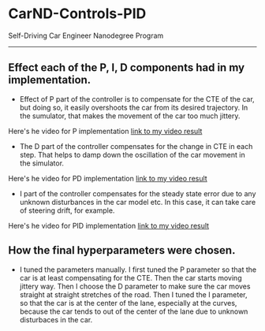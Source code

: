 # CarND-Controls-PID
Self-Driving Car Engineer Nanodegree Program

[//]: # (Image References)

[video1]: ./video_output/driving_P_control.mov "VideoP"
[video2]: ./video_output/driving_PD_control.mov "VideoPD"
[video3]: ./video_output/driving_PID_full.mov "VideoPID"
[image1]: ./equations/eq1.png "eq1"
[image2]: ./equations/eq1.png "eq2"
[image3]: ./equations/eq1.png "eq3"

---

## Effect each of the P, I, D components had in my implementation.

* Effect of P part of the controller is to compensate for the CTE of the car, but doing so, it easily overshoots the car from its desired trajectory. In the sumulator, that makes the movement of the car too much jittery.

Here's he video for P implementation [link to my video result][video1]

* The D part of the controller compensates for the change in CTE in each step. That helps to damp down the oscillation of the car movement in the simulator.

Here's he video for PD implementation [link to my video result][video2]


* I part of the controller compensates for the steady state error due to any unknown disturbances in the car model etc. In this case, it can take care of steering drift, for example.

Here's he video for PID implementation [link to my video result][video3]

## How the final hyperparameters were chosen.

* I tuned the parameters manually. I first tuned the P parameter so that the car is at least compensating for the CTE. Then the car starts moving jittery way. Then I choose the D parameter to make sure the car moves straight at straight stretches of the road. Then I tuned the I parameter, so that the car is at the center of the lane, especially at the curves, because the car tends to out of the center of the lane due to unknown disturbaces in the car.

